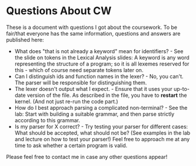 # Questions About CW 

These is a document with questions I got about the coursework. 
To be fair/that everyone has the same information, questions and answers are published here: 

- What does "that is not already a keyword" mean for identifiers? - See the slide on tokens in the Lexical Analysis slides:
A keyword is any word representing the structure of a program; so it is all lexemes reserved for this - which of course need separate tokens later on.
- Can I distinguish ids and function names in the lexer? - No, you can't. The parser will be responsible for distinguishing them. 
- The lexer doesn't output what I expect. - Ensure that it uses your up-to-date version of the file. As described in the file, you have to **restart** the kernel. (And not just re-run the code part.)
- How do I best approach parsing a complicated non-terminal? - See the lab: Start with building a suitable grammar, and then parse strictly according to this grammar.
- Is my parser for X correct? - Try testing your parser for different cases: What should be accepted, what should not be? (See examples in the lab and lecture on how to test your parser!) Feel free to approach me at any time to ask whether a certain program is valid.

Please feel free to contact me in case any other questions appear!
